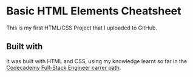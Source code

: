 # Basic HTML Elements Cheatsheet

This is my first HTML/CSS Project that I uploaded to GitHub.
## Built with
It was built with HTML and CSS, using my knowledge learnt so far in the [Codecademy Full-Stack Engineer carrer path](https://www.codecademy.com/learn/paths/full-stack-engineer-career-path).
